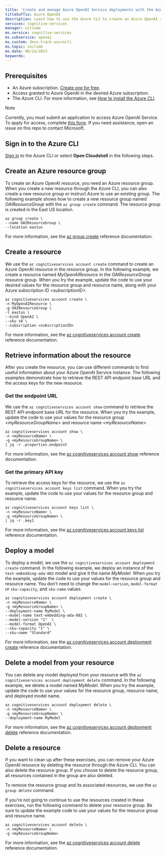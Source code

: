 ```yaml
---
title: 'Create and manage Azure OpenAI Service deployments with the Azure CLI'
titleSuffix: Azure OpenAI
description: Learn how to use the Azure CLI to create an Azure OpenAI resource and manage deployments with the Azure OpenAI Service.
services: cognitive-services
manager: nitinme
ms.service: cognitive-services
ms.subservice: openai
ms.custom: devx-track-azurecli
ms.topic: include
ms.date: 08/14/2023
keywords:
---
```


## Prerequisites

- An Azure subscription. <a href="https://azure.microsoft.com/free/ai-services" target="_blank">Create one for free</a>.
- Access granted to Azure OpenAI in the desired Azure subscription.
- The Azure CLI. For more information, see [How to install the Azure CLI](/cli/azure/install-azure-cli).

> [!NOTE]
> Currently, you must submit an application to access Azure OpenAI Service. To apply for access, complete [this form](https://aka.ms/oai/access). If you need assistance, open an issue on this repo to contact Microsoft.

## Sign in to the Azure CLI

[Sign in](/cli/azure/authenticate-azure-cli) to the Azure CLI or select **Open Cloudshell** in the following steps.

## Create an Azure resource group

To create an Azure OpenAI resource, you need an Azure resource group. When you create a new resource through the Azure CLI, you can also create a new resource group or instruct Azure to use an existing group. The following example shows how to create a new resource group named _OAIResourceGroup_ with the `az group create` command. The resource group is created in the East US location. 

```azurecli-interactive
az group create \
--name OAIResourceGroup \
--location eastus
```

For more information, see the [az group create](/cli/azure/group?view=azure-cli-latest&preserve-view=true#az-group-create) reference documentation.

## Create a resource

We use the `az cognitiveservices account create` command to create an Azure OpenAI resource in the resource group. In the following example, we create a resource named _MyOpenAIResource_ in the _OAIResourceGroup_ resource group. When you try the example, update the code to use your desired values for the resource group and resource name, along with your Azure subscription ID _\<subscriptionID>_.

```azurecli-interactive
az cognitiveservices account create \
-n MyOpenAIResource \
-g OAIResourceGroup \
-l eastus \
--kind OpenAI \
--sku s0 \
--subscription <subscriptionID>
```

For more information, see the [az cognitiveservices account create](/cli/azure/cognitiveservices/account?view=azure-cli-latest&preserve-view=true#az-cognitiveservices-account-create) reference documentation.

## Retrieve information about the resource

After you create the resource, you can use different commands to find useful information about your Azure OpenAI Service instance. The following examples demonstrate how to retrieve the REST API endpoint base URL and the access keys for the new resource.

### Get the endpoint URL

We use the `az cognitiveservices account show` command to retrieve the REST API endpoint base URL for the resource. When you try the example, update the code to use your values for the resource group _\<myResourceGroupName>_ and resource name _\<myResourceName>_.

```azurecli-interactive
az cognitiveservices account show \
-n <myResourceName> \
-g <myResourceGroupName> \
| jq -r .properties.endpoint
```

For more information, see the [az cognitiveservices account show](/cli/azure/cognitiveservices/account?view=azure-cli-latest&preserve-view=true#az-cognitiveservices-account-show) reference documentation.


### Get the primary API key

To retrieve the access keys for the resource, we use the `az cognitiveservices account keys list` command. When you try the example, update the code to use your values for the resource group and resource name.

```azurecli-interactive
az cognitiveservices account keys list \
-n <myResourceName> \
-g <myResourceGroupName> \
| jq -r .key1
```

For more information, see the [az cognitiveservices account keys list](/cli/azure/cognitiveservices/account?view=azure-cli-latest&preserve-view=true#az-cognitiveservices-account-keys-list) reference documentation.

## Deploy a model

To deploy a model, we use the `az cognitiveservices account deployment create` command. In the following example, we deploy an instance of the `text-embedding-ada-002` model and give it the name _MyModel_. When you try the example, update the code to use your values for the resource group and resource name. You don't need to change the `model-version`, `model-format` or `sku-capacity`, and `sku-name` values. 

```azurecli-interactive
az cognitiveservices account deployment create \
-n <myResourceName> \
-g <myResourceGroupName> \
--deployment-name MyModel \
--model-name text-embedding-ada-002 \
--model-version "1"  \
--model-format OpenAI \
--sku-capacity "1" \
--sku-name "Standard"
```

For more information, see the [az cognitiveservices account deployment create](/cli/azure/cognitiveservices/account/deployment?view=azure-cli-latest&preserve-view=true#az-cognitiveservices-account-deployment-create) reference documentation.

## Delete a model from your resource

You can delete any model deployed from your resource with the `az cognitiveservices account deployment delete` command. In the following example, we delete a model named _MyModel_. When you try the example, update the code to use your values for the resource group, resource name, and deployed model name. 

```azurecli-interactive
az cognitiveservices account deployment delete \
-n <myResourceName> \
-g <myResourceGroupName> \
--deployment-name MyModel
```

For more information, see the [az cognitiveservices account deployment delete](/cli/azure/cognitiveservices/account/deployment?view=azure-cli-latest&preserve-view=true#az-cognitiveservices-account-deployment-delete) reference documentation.

## Delete a resource

If you want to clean up after these exercises, you can remove your Azure OpenAI resource by deleting the resource through the Azure CLI. You can also delete the resource group. If you choose to delete the resource group, all resources contained in the group are also deleted.

To remove the resource group and its associated resources, we use the `az group delete` command.

If you're not going to continue to use the resources created in these exercises, run the following command to delete your resource group. Be sure to update the example code to use your values for the resource group and resource name.

```azurecli-interactive
az cognitiveservices account delete \
-n <myResourceName> \
-g <myResourceGroupName>
```

For more information, see the [az cognitiveservices account delete](/cli/azure/cognitiveservices/account/deployment?view=azure-cli-latest&preserve-view=true#az-cognitiveservices-account-delete) reference documentation.
